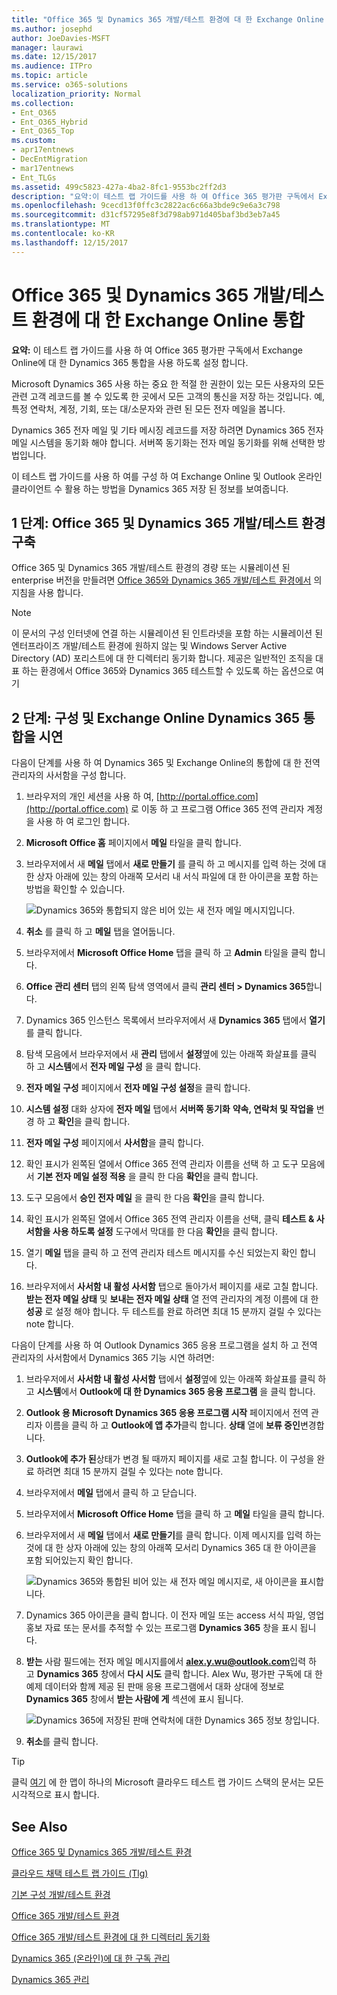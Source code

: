 ```yaml
---
title: "Office 365 및 Dynamics 365 개발/테스트 환경에 대 한 Exchange Online 통합"
ms.author: josephd
author: JoeDavies-MSFT
manager: laurawi
ms.date: 12/15/2017
ms.audience: ITPro
ms.topic: article
ms.service: o365-solutions
localization_priority: Normal
ms.collection:
- Ent_O365
- Ent_O365_Hybrid
- Ent_O365_Top
ms.custom:
- apr17entnews
- DecEntMigration
- mar17entnews
- Ent_TLGs
ms.assetid: 499c5823-427a-4ba2-8fc1-9553bc2ff2d3
description: "요약:이 테스트 랩 가이드를 사용 하 여 Office 365 평가판 구독에서 Exchange Online에 대 한 Dynamics 365 통합을 사용 하도록 설정 합니다."
ms.openlocfilehash: 9cecd13f0ffc3c2822ac6c66a3bde9c9e6a3c798
ms.sourcegitcommit: d31cf57295e8f3d798ab971d405baf3bd3eb7a45
ms.translationtype: MT
ms.contentlocale: ko-KR
ms.lasthandoff: 12/15/2017
---
```

# <a name="exchange-online-integration-for-your-office-365-and-dynamics-365-devtest-environment"></a>Office 365 및 Dynamics 365 개발/테스트 환경에 대 한 Exchange Online 통합

 **요약:** 이 테스트 랩 가이드를 사용 하 여 Office 365 평가판 구독에서 Exchange Online에 대 한 Dynamics 365 통합을 사용 하도록 설정 합니다.
  
Microsoft Dynamics 365 사용 하는 중요 한 적절 한 권한이 있는 모든 사용자의 모든 관련 고객 레코드를 볼 수 있도록 한 곳에서 모든 고객의 통신을 저장 하는 것입니다. 예, 특정 연락처, 계정, 기회, 또는 대/소문자와 관련 된 모든 전자 메일을 봅니다.
  
Dynamics 365 전자 메일 및 기타 메시징 레코드를 저장 하려면 Dynamics 365 전자 메일 시스템을 동기화 해야 합니다. 서버쪽 동기화는 전자 메일 동기화를 위해 선택한 방법입니다.
  
이 테스트 랩 가이드를 사용 하 여를 구성 하 여 Exchange Online 및 Outlook 온라인 클라이언트 수 활용 하는 방법을 Dynamics 365 저장 된 정보를 보여줍니다. 
  
## <a name="phase-1-build-out-the-office-365-and-dynamics-365-devtest-environment"></a>1 단계: Office 365 및 Dynamics 365 개발/테스트 환경 구축

Office 365 및 Dynamics 365 개발/테스트 환경의 경량 또는 시뮬레이션 된 enterprise 버전을 만들려면 [Office 365와 Dynamics 365 개발/테스트 환경에서](office-365-and-dynamics-365-dev-test-environment.md) 의 지침을 사용 합니다.
  
> [!NOTE]
> 이 문서의 구성 인터넷에 연결 하는 시뮬레이션 된 인트라넷을 포함 하는 시뮬레이션 된 엔터프라이즈 개발/테스트 환경에 원하지 않는 및 Windows Server Active Directory (AD) 포리스트에 대 한 디렉터리 동기화 합니다. 제공은 일반적인 조직을 대표 하는 환경에서 Office 365와 Dynamics 365 테스트할 수 있도록 하는 옵션으로 여기 
  
## <a name="phase-2-configure-and-demonstrate-dynamics-365-integration-in-exchange-online"></a>2 단계: 구성 및 Exchange Online Dynamics 365 통합을 시연

다음이 단계를 사용 하 여 Dynamics 365 및 Exchange Online의 통합에 대 한 전역 관리자의 사서함을 구성 합니다.
  
1. 브라우저의 개인 세션을 사용 하 여, [http://portal.office.com](http://portal.office.com) 로 이동 하 고 프로그램 Office 365 전역 관리자 계정을 사용 하 여 로그인 합니다.
    
2. **Microsoft Office 홈** 페이지에서 **메일** 타일을 클릭 합니다.
    
3. 브라우저에서 새 **메일** 탭에서 **새로 만들기** 를 클릭 하 고 메시지를 입력 하는 것에 대 한 상자 아래에 있는 창의 아래쪽 모서리 내 서식 파일에 대 한 아이콘을 포함 하는 방법을 확인할 수 있습니다.
    
     ![Dynamics 365와 통합되지 않은 비어 있는 새 전자 메일 메시지입니다.](images/879b54fd-a68f-4581-9f89-d5050df6f4de.png)
  
4. **취소** 를 클릭 하 고 **메일** 탭을 열어둡니다.
    
5. 브라우저에서 **Microsoft Office Home** 탭을 클릭 하 고 **Admin** 타일을 클릭 합니다.
    
6. **Office 관리 센터** 탭의 왼쪽 탐색 영역에서 클릭 **관리 센터 > Dynamics 365**합니다.
    
7. Dynamics 365 인스턴스 목록에서 브라우저에서 새 **Dynamics 365** 탭에서 **열기**를 클릭 합니다.
    
8. 탐색 모음에서 브라우저에서 새 **관리** 탭에서 **설정**옆에 있는 아래쪽 화살표를 클릭 하 고 **시스템**에서 **전자 메일 구성** 을 클릭 합니다.
    
9.  **전자 메일 구성** 페이지에서 **전자 메일 구성 설정**을 클릭 합니다.
    
10. **시스템 설정** 대화 상자에 **전자 메일** 탭에서 **서버쪽 동기화** **약속, 연락처 및 작업을** 변경 하 고 **확인**을 클릭 합니다.
    
11. **전자 메일 구성** 페이지에서 **사서함**을 클릭 합니다.
    
12. 확인 표시가 왼쪽된 열에서 Office 365 전역 관리자 이름을 선택 하 고 도구 모음에서 **기본 전자 메일 설정 적용** 을 클릭 한 다음 **확인**을 클릭 합니다.
    
13. 도구 모음에서 **승인 전자 메일** 을 클릭 한 다음 **확인**을 클릭 합니다.
    
14. 확인 표시가 왼쪽된 열에서 Office 365 전역 관리자 이름을 선택, 클릭 **테스트 &amp; 사서함을 사용 하도록 설정** 도구에서 막대를 한 다음 **확인**을 클릭 합니다.
    
15. 열기 **메일** 탭을 클릭 하 고 전역 관리자 테스트 메시지를 수신 되었는지 확인 합니다.
    
16. 브라우저에서 **사서함 내 활성 사서함** 탭으로 돌아가서 페이지를 새로 고칠 합니다. **받는 전자 메일 상태** 및 **보내는 전자 메일 상태** 열 전역 관리자의 계정 이름에 대 한 **성공** 로 설정 해야 합니다. 두 테스트를 완료 하려면 최대 15 분까지 걸릴 수 있다는 note 합니다.
    
다음이 단계를 사용 하 여 Outlook Dynamics 365 응용 프로그램을 설치 하 고 전역 관리자의 사서함에서 Dynamics 365 기능 시연 하려면:
  
1. 브라우저에서 **사서함 내 활성 사서함** 탭에서 **설정**옆에 있는 아래쪽 화살표를 클릭 하 고 **시스템**에서 **Outlook에 대 한 Dynamics 365 응용 프로그램** 을 클릭 합니다.
    
2. **Outlook 용 Microsoft Dynamics 365 응용 프로그램 시작** 페이지에서 전역 관리자 이름을 클릭 하 고 **Outlook에 앱 추가**클릭 합니다. **상태** 열에 **보류 중인**변경합니다.
    
3. **Outlook에 추가 된**상태가 변경 될 때까지 페이지를 새로 고칠 합니다. 이 구성을 완료 하려면 최대 15 분까지 걸릴 수 있다는 note 합니다.
    
4. 브라우저에서 **메일** 탭에서 클릭 하 고 닫습니다.
    
5. 브라우저에서 **Microsoft Office Home** 탭을 클릭 하 고 **메일** 타일을 클릭 합니다.
    
6. 브라우저에서 새 **메일** 탭에서 **새로 만들기**를 클릭 합니다. 이제 메시지를 입력 하는 것에 대 한 상자 아래에 있는 창의 아래쪽 모서리 Dynamics 365 대 한 아이콘을 포함 되어있는지 확인 합니다.
    
     ![Dynamics 365와 통합된 비어 있는 새 전자 메일 메시지로, 새 아이콘을 표시합니다.](images/ecb822e1-45fe-4481-99a1-294317d1d2de.png)
  
7. Dynamics 365 아이콘을 클릭 합니다. 이 전자 메일 또는 access 서식 파일, 영업 홍보 자료 또는 문서를 추적할 수 있는 프로그램 **Dynamics 365** 창을 표시 됩니다.
    
8. **받는** 사람 필드에는 전자 메일 메시지를에서 **alex.y.wu@outlook.com**입력 하 고 **Dynamics 365** 창에서 **다시 시도** 클릭 합니다. Alex Wu, 평가판 구독에 대 한 예제 데이터와 함께 제공 된 판매 응용 프로그램에서 대화 상대에 정보로 **Dynamics 365** 창에서 **받는 사람에 게** 섹션에 표시 됩니다.
    
     ![Dynamics 365에 저장된 판매 연락처에 대한 Dynamics 365 정보 창입니다.](images/a010fa5f-3f1b-47d4-ab5e-d00d85a24a3f.png)
  
9. **취소**를 클릭 합니다.

> [!TIP]
> 클릭 [여기](http://aka.ms/catlgstack) 에 한 맵이 하나의 Microsoft 클라우드 테스트 랩 가이드 스택의 문서는 모든 시각적으로 표시 합니다.
    
## <a name="see-also"></a>See Also

[Office 365 및 Dynamics 365 개발/테스트 환경](office-365-and-dynamics-365-dev-test-environment.md)
  
[클라우드 채택 테스트 랩 가이드 (Tlg)](cloud-adoption-test-lab-guides-tlgs.md)
  
[기본 구성 개발/테스트 환경](base-configuration-dev-test-environment.md)
  
[Office 365 개발/테스트 환경](office-365-dev-test-environment.md)
  
[Office 365 개발/테스트 환경에 대 한 디렉터리 동기화](dirsync-for-your-office-365-dev-test-environment.md)

[Dynamics 365 (온라인)에 대 한 구독 관리](https://technet.microsoft.com/library/jj679903.aspx)
  
[Dynamics 365 관리](https://technet.microsoft.com/library/dn531101.aspx)


